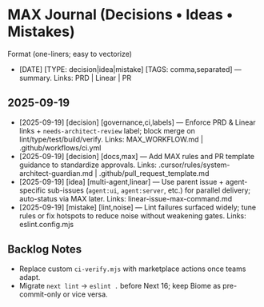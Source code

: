 # MAX Journal (Decisions • Ideas • Mistakes)

Format (one-liners; easy to vectorize)
- [DATE] [TYPE: decision|idea|mistake] [TAGS: comma,separated] — summary. Links: PRD <url> | Linear <url> | PR <url>

## 2025-09-19
- [2025-09-19] [decision] [governance,ci,labels] — Enforce PRD & Linear links + `needs-architect-review` label; block merge on lint/type/test/build/verify. Links: MAX_WORKFLOW.md | .github/workflows/ci.yml
- [2025-09-19] [decision] [docs,max] — Add MAX rules and PR template guidance to standardize approvals. Links: .cursor/rules/system-architect-guardian.md | .github/pull_request_template.md
- [2025-09-19] [idea] [multi-agent,linear] — Use parent issue + agent-specific sub-issues (`agent:ui`, `agent:server`, etc.) for parallel delivery; auto-status via MAX later. Links: linear-issue-max-command.md
- [2025-09-19] [mistake] [lint,noise] — Lint failures surfaced widely; tune rules or fix hotspots to reduce noise without weakening gates. Links: eslint.config.mjs

## Backlog Notes
- Replace custom `ci-verify.mjs` with marketplace actions once teams adapt.
- Migrate `next lint` → `eslint .` before Next 16; keep Biome as pre-commit-only or vice versa.